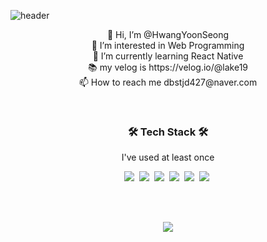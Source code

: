![header](https://capsule-render.vercel.app/api?type=waving&color=gradient&customColorList=30&height=300&section=header&text=Hello%20World!&fontSize=80&desc=Welcom%20to%20my%20github&descAlignY=90)


<p align="center">
👋 Hi, I’m @HwangYoonSeong<br/>
👀 I’m interested in Web Programming<br/>
🌱 I’m currently learning React Native<br/>
📚 my velog is https://velog.io/@lake19<br/>
📫 How to reach me dbstjd427@naver.com
</p>

<br/>

<h3 align="center">🛠 Tech Stack 🛠 </h3>
<p align="center"> I've used at least once </p>

<p align="center">
  <img src="https://img.shields.io/badge/JS-F7DF1E?style=flat-square&logo=JSS&logoColor=black"/>&nbsp;
  <img src="https://img.shields.io/badge/CSS-1572B6?style=flat-square&logo=CSS3&logoColor=white"/>&nbsp;
<img src="https://img.shields.io/badge/CSS-1572B6?style=flat-square&logo=CSS3&logoColor=white"/>&nbsp;
  <img src="https://img.shields.io/badge/React-61DAFB?style=flat-square&logo=React&logoColor=black"/>&nbsp;
  <img src="https://img.shields.io/badge/Next-black?style=flat-square&logo=Next.js&logoColor=white"/>&nbsp;
<img src="https://img.shields.io/badge/Vue-4FC08D?style=flat-square&logo=Vue.js&logoColor=white"/>&nbsp;
</p>


<br/>
<br/>

<p align="center">
<a href="https://github.com/HwangYoonSeong/github-readme-stats" >
  <img  src="https://github-readme-stats.vercel.app/api?username=HwangYoonSeong&theme=algolia&show_icons=true" />
</a>
</p>


<!---
HwangYoonSeong/HwangYoonSeong is a ✨ special ✨ repository because its `README.md` (this file) appears on your GitHub profile.
You can click the Preview link to take a look at your changes.
--->
